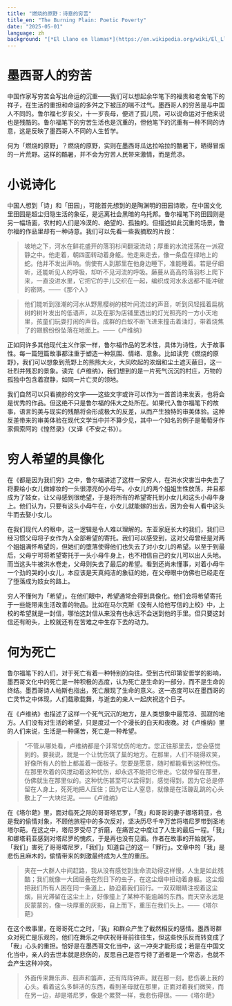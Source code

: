 ```yaml
---
title: "燃烧的原野：诗意的穷苦"
title_en: "The Burning Plain: Poetic Poverty"
date: "2025-05-01"
language: zh
background: "[*El Llano en llamas*](https://en.wikipedia.org/wiki/El_Llano_en_llamas) (*The Burning Plain*) is a collection of short stories by the Mexican author [Juan Rulfo](https://en.wikipedia.org/wiki/Juan_Rulfo)."
---
```


# 墨西哥人的穷苦

中国作家写穷苦会写出命运的沉重——我们可以想起余华笔下的福贵和老舍笔下的祥子，在生活的重担和命运的多舛之下被压的喘不过气。墨西哥人的穷苦是与中国人不同的。鲁尔福七岁丧父，十一岁丧母，便进了孤儿院，可以说命运对于他来说也是残酷的。鲁尔福笔下的穷苦生活也是沉重的，但他笔下的沉重有一种不同的诗意，这是反映了墨西哥人不同的人生哲学。

何为「燃烧的原野」？燃烧的原野，实则在墨西哥瓜达拉哈拉的酷暑下，晒得冒烟的一片荒野。这样的酷暑，并不会为穷苦人民带来激情，而是荒凉。

# 小说诗化

中国人想到「诗」和「田园」，可能首先想到的是陶渊明的田园诗歌，在中国文化里田园是超尘归隐生活的象征，是远离社会黑暗的乌托邦。鲁尔福笔下的田园则是另一幅场面，农村的人们是冷漠的、绝望的、孤独的。但描述如此沉重的场景，鲁尔福的作品里却有一种诗意。我们可以先看一些我摘取的片段：

> 坡地之下，河水在鲜花盛开的落羽杉间翻滚流动；厚重的水流摇荡在一派寂静之中。他走着，朝四面转动着身躯。他走来走去，像一条盘在绿地上的蛇。他并不发出声响。倘使有人到那里在他身边睡下，准能睡着。若是仔细听，还能听见人的呼吸，却听不见河流的呼吸。藤蔓从高高的落羽杉上爬下来，一直没进水里，它把它的手儿交织在一起，编织成河水永远都不能冲破的密网。——《那个人》
> 

> 他们能听到涨潮的河水从野黑樱树的枝叶间流过的声音，听到风轻摇着扁桃树的树叶发出的低语声，以及在那为店铺里透出的灯光照亮的一方小天地里，孩童们玩耍打闹的声音。成群的白蚁不断飞进来撞击着油灯，带着烧焦了的翅膀纷纷坠落在地面上。——《卢维纳》
> 

正如同许多其他现代主义作家一样，鲁尔福作品的艺术性，具体为诗性，大于故事性。每一篇短篇故事都注重于塑造一种氛围、情绪、意象。比如读完《燃烧的原野》，我们可以想象到荒野上的熊熊大火，大风吹起的浓烟和尘土遮天蔽日，这一壮烈并残忍的景象。读完《卢维纳》，我们想到的是一片死气沉沉的村庄，万物的孤独中包含着寂静，如同一片亡灵的领地。

我们自然可以只看摘抄的文字——这些文字或许可以作为一首首诗来发表，也将会是优秀的作品。但这绝不只是鲁尔福的伟大之处所在。如果代入鲁尔福笔下的故事，语言的美与现实的残酷将会形成极大的反差，从而产生独特的审美体验。这种反差带来的审美体验在现代文学当中并不算少见，其中一个知名的例子是葡萄牙作家佩索阿的《惶然录》（又译《不安之书》）。

# 穷人希望的具像化

在《都是因为我们穷》之中，鲁尔福讲述了这样一家穷人，在洪水灾害当中失去了将要给小女儿做嫁妆的一头很漂亮的小母牛。小女儿的两个姐姐生性放荡，并且都成为了妓女，让父母感到很绝望，于是将所有的希望寄托到小女儿和这头小母牛身上。他们认为，只要有这头小母牛在，小女儿就能嫁的出去，因为会有人看中这头牛而去娶小女儿。

在我们现代人的眼中，这一逻辑是令人难以理解的。东亚家庭长大的我们，我们已经习惯父母将子女作为人全部希望的寄托。我们可以感受到，这对父母曾经是对两个姐姐满怀希望的，但她们的堕落使得他们也失去了对小女儿的希望。以至于到最后，父母宁可将希望寄托于一头小母牛身上，也不相信自己的女儿可以出人头地。而当这头牛被洪水卷走，父母则失去了最后的希望。看到还尚未懂事，对着小母牛一个劲的哭的小女儿，本应该是天真纯洁的象征的她，在父母眼中仿佛也已经走在了堕落成为妓女的路上。

穷人不懂何为「希望」。在他们眼中，希望通常会得到具像化。他们会将希望寄托于一些能带来生活改善的物品。比如在马尔克斯《没有人给他写信的上校》中，上校的希望就是一封信，哪怕这封信从来没有也永远不会送到他的手里。但只要这封信还有盼头，上校就还有在苦难之中生存下去的动力。

# 何为死亡

鲁尔福笔下的人们，对于死亡有着一种特别的向往。受到古代印第安哲学的影响，墨西哥文化中的死亡是一种积极的态度，认为死亡是生命的一部分，而不是生命的终结。墨西哥诗人帕斯也指出，死亡展现了生命的意义。这一态度可以在墨西哥的亡灵节之中体现，人们载歌载舞，与逝去的亲人一起庆祝这个日子。

在《卢维纳》也描述了这样一个死气沉沉的地方，是人类想象中最荒凉、孤寂的地方。人们没有对生活的希望，只是度过一个个漫长的白天和夜晚。对《卢维纳》里的人们来说，生活是一种痛苦，死亡是一种希望。

> “不管从哪处看，卢维纳都是个非常忧伤的地方。您正往那里去，您会感觉到的。要我说，就是一个让忧伤筑了巢的地方。在那里，人们不晓得欢笑，好像所有人的脸上都盖着一面板子。您要是愿意，随时都能看到这种忧伤。在那里吹着的风搅动着这种忧伤，却永远不能把它带走。它就停留在那里，仿佛就生在那里似的。这种忧伤甚至可以尝得到，感觉得到，因为它总是停留在人身上，死死地把人压住；因为它让人窒息，就像是在活蹦乱跳的心头敷上了一大块烂泥。——《卢维纳》
> 

在《塔尔葩》里，面对临死之际的哥哥塔尼罗，「我」和哥哥的妻子娜塔莉亚，也是我的偷情对象，不顾他旅程中的多次反对，坚决历尽千辛万苦将塔尼罗带到圣地塔尔葩。在这之中，塔尼罗受尽了折磨，在痛苦之中度过了人生的最后一程。「我」和娜塔莉亚感到对塔尼罗的愧疚，于是再也没有见面。作者在故事的开始就写，「我们」害死了哥哥塔尼罗，「我们」知道自己的这一「罪行」。文章中的「我」是悲伤且麻木的，偷情带来的刺激最终成为人生的重压。

> 夹在一大群人中间赶路，我从没有感觉到生命流动得这样慢，人生是如此残酷；我们就像一大团层叠在烈日下的虫子，在这尘烟中扭动着身躯。这尘烟把我们所有人困在同一条道上，胁迫着我们前行。一双双眼睛注视着这尘烟，目光滞留在这尘土上，好像撞上了某种不能逾越的东西。而天空永远是灰蒙蒙的，像一块厚重的灰影，自上而下，重压在我们头上。——《塔尔葩》
> 

在这个故事里，在哥哥死亡之时，「我」和群众产生了截然相反的感情。墨西哥群众对死亡是乐观的，他们在舞乐之中庆祝哥哥前往往生，但这些快乐反而转变成了「我」心头的重担。恰好是在墨西哥文化当中，这一冲突才能形成；若是在中国文化当中，亲人的去世本就是悲伤的，反思自己是否亏待了逝者是一个常态，也就不会产生这种冲突。

> 外面传来舞乐声、鼓声和笛声，还有阵阵钟声。就在那一刻，悲伤袭上我的心头。看着这么多鲜活的东西，看到圣母就在那里，正面对着我们微笑，而在另一边，却是塔尼罗，像是个累赘一样，我悲伤得很。——《塔尔葩》
>